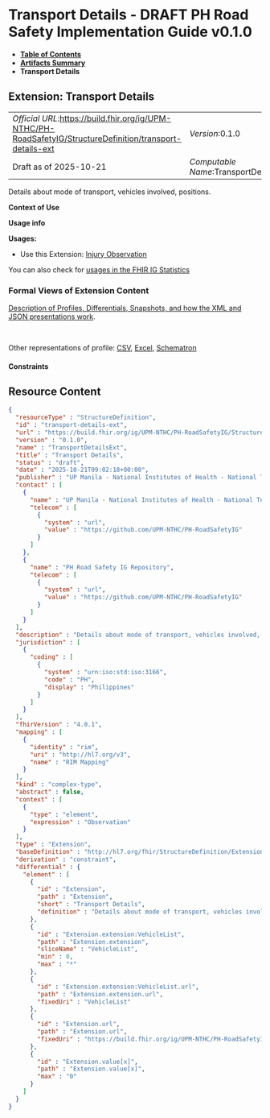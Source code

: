 # Transport Details - DRAFT PH Road Safety Implementation Guide v0.1.0

* [**Table of Contents**](toc.md)
* [**Artifacts Summary**](artifacts.md)
* **Transport Details**

## Extension: Transport Details 

| | |
| :--- | :--- |
| *Official URL*:https://build.fhir.org/ig/UPM-NTHC/PH-RoadSafetyIG/StructureDefinition/transport-details-ext | *Version*:0.1.0 |
| Draft as of 2025-10-21 | *Computable Name*:TransportDetailsExt |

Details about mode of transport, vehicles involved, positions.

**Context of Use**

**Usage info**

**Usages:**

* Use this Extension: [Injury Observation](StructureDefinition-RS-Observation.md)

You can also check for [usages in the FHIR IG Statistics](https://packages2.fhir.org/xig/example.fhir.ph.roadsafety|current/StructureDefinition/transport-details-ext)

### Formal Views of Extension Content

 [Description of Profiles, Differentials, Snapshots, and how the XML and JSON presentations work](http://build.fhir.org/ig/FHIR/ig-guidance/readingIgs.html#structure-definitions). 

 

Other representations of profile: [CSV](StructureDefinition-transport-details-ext.csv), [Excel](StructureDefinition-transport-details-ext.xlsx), [Schematron](StructureDefinition-transport-details-ext.sch) 

#### Constraints



## Resource Content

```json
{
  "resourceType" : "StructureDefinition",
  "id" : "transport-details-ext",
  "url" : "https://build.fhir.org/ig/UPM-NTHC/PH-RoadSafetyIG/StructureDefinition/transport-details-ext",
  "version" : "0.1.0",
  "name" : "TransportDetailsExt",
  "title" : "Transport Details",
  "status" : "draft",
  "date" : "2025-10-21T09:02:18+00:00",
  "publisher" : "UP Manila - National Institutes of Health - National Telehealth Center",
  "contact" : [
    {
      "name" : "UP Manila - National Institutes of Health - National Telehealth Center",
      "telecom" : [
        {
          "system" : "url",
          "value" : "https://github.com/UPM-NTHC/PH-RoadSafetyIG"
        }
      ]
    },
    {
      "name" : "PH Road Safety IG Repository",
      "telecom" : [
        {
          "system" : "url",
          "value" : "https://github.com/UPM-NTHC/PH-RoadSafetyIG"
        }
      ]
    }
  ],
  "description" : "Details about mode of transport, vehicles involved, positions.",
  "jurisdiction" : [
    {
      "coding" : [
        {
          "system" : "urn:iso:std:iso:3166",
          "code" : "PH",
          "display" : "Philippines"
        }
      ]
    }
  ],
  "fhirVersion" : "4.0.1",
  "mapping" : [
    {
      "identity" : "rim",
      "uri" : "http://hl7.org/v3",
      "name" : "RIM Mapping"
    }
  ],
  "kind" : "complex-type",
  "abstract" : false,
  "context" : [
    {
      "type" : "element",
      "expression" : "Observation"
    }
  ],
  "type" : "Extension",
  "baseDefinition" : "http://hl7.org/fhir/StructureDefinition/Extension",
  "derivation" : "constraint",
  "differential" : {
    "element" : [
      {
        "id" : "Extension",
        "path" : "Extension",
        "short" : "Transport Details",
        "definition" : "Details about mode of transport, vehicles involved, positions."
      },
      {
        "id" : "Extension.extension:VehicleList",
        "path" : "Extension.extension",
        "sliceName" : "VehicleList",
        "min" : 0,
        "max" : "*"
      },
      {
        "id" : "Extension.extension:VehicleList.url",
        "path" : "Extension.extension.url",
        "fixedUri" : "VehicleList"
      },
      {
        "id" : "Extension.url",
        "path" : "Extension.url",
        "fixedUri" : "https://build.fhir.org/ig/UPM-NTHC/PH-RoadSafetyIG/StructureDefinition/transport-details-ext"
      },
      {
        "id" : "Extension.value[x]",
        "path" : "Extension.value[x]",
        "max" : "0"
      }
    ]
  }
}

```

